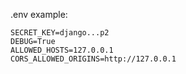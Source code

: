.env example:

```
SECRET_KEY=django...p2
DEBUG=True
ALLOWED_HOSTS=127.0.0.1
CORS_ALLOWED_ORIGINS=http://127.0.0.1
```